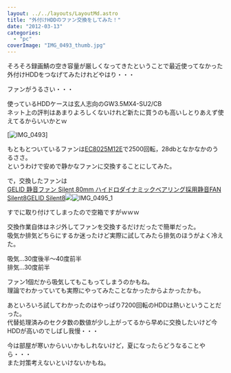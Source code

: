 ```yaml
---
layout: ../../layouts/LayoutMd.astro
title: "外付けHDDのファン交換をしてみた！"
date: "2012-03-13"
categories: 
  - "pc"
coverImage: "IMG_0493_thumb.jpg"
---
```


そろそろ録画鯖の空き容量が厳しくなってきたということで最近使ってなかった外付けHDDをつなげてみたけれどやはり・・・

ファンがうるさい・・・

使っているHDDケースは玄人志向のGW3.5MX4-SU2/CB  
ネット上の評判はあまりよろしくないけれど新たに買うのも高いしとりあえず使えてるからいいかとｗ

[![IMG_0493](/archive/images/IMG_0493_thumb.jpg "IMG_0493")]

もともとついているファンは[EC8025M12E](http://www.evercool.com.tw/products/fan_8025.htm)で2500回転，28dbとなかなかのうるささ。  
というわけで安めで静かなファンに交換することにしてみた。

で，交換したファンは  
[GELID 静音ファン Silent 80mm ハイドロダイナミックベアリング採用静音FAN Silent8GELID Silent8](http://www.amazon.co.jp/gp/product/B001PE5XJI/ref=as_li_ss_tl?ie=UTF8&tag=mizuka123-22&linkCode=as2&camp=247&creative=7399&creativeASIN=B001PE5XJI)![](/archive/images/IMG_0495_1.jpg)![IMG_0495_1](/archive/images/IMG_0495_1_thumb.jpg "IMG_0495_1")

すでに取り付けてしまったので空箱ですがｗｗｗ

交換作業自体はネジ外してファンを交換するだけだったで簡単だった。  
吸気か排気どちらにするか迷ったけど実際に試してみたら排気のほうがよく冷えた。

吸気…30度後半～40度前半  
排気…30度前半

ファン1個だから吸気してもこもってしまうのかもね。  
理論でわかっていても実際にやってみたことなかったからよかったかも。

あといろいろ試してわかったのはやっぱり7200回転のHDDは熱いということだった。  
代替処理済みのセクタ数の数値が少し上がってるから早めに交換したいけど今HDDが高いのでしばし我慢・・・

今は部屋が寒いからいいかもしれないけど，夏になったらどうなることやら・・・  
また対策考えないといけないかもね。

